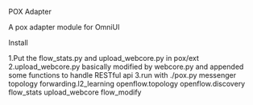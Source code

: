 POX Adapter 

A pox adapter module for OmniUI

Install


1.Put the flow_stats.py and upload_webcore.py in pox/ext
2.upload_webcore.py basically modified by webcore.py and appended some functions to handle RESTful api
3.run with ./pox.py messenger topology forwarding.l2_learning openflow.topology openflow.discovery flow_stats upload_webcore flow_modify
